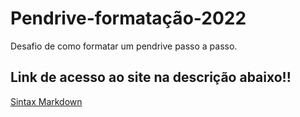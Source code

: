 # Pendrive-formatação-2022
Desafio de como formatar um pendrive passo a passo.
## Link de acesso ao site na descrição abaixo!! 

[Sintax Markdown](https://tecnoblog.net/responde/formatar-pen-drive-pc/)
